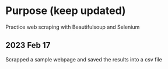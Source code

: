 # Purpose (keep updated)
Practice web scraping with Beautifulsoup and Selenium

## 2023 Feb 17
Scrapped a sample webpage and saved the results into a csv file
